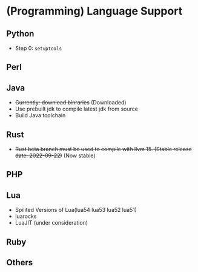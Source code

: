 # (Programming) Language Support

## Python

- Step 0: `setuptools`

## Perl

## Java

- ~~Currently: download binraries~~ (Downloaded)
- Use prebuilt jdk to compile latest jdk from source
- Build Java toolchain

## Rust

- ~~Rust beta branch must be used to compile with llvm 15. (Stable release date: 2022-09-22)~~ (Now stable)

## PHP

## Lua

- Spilited Versions of Lua(lua54 lua53 lua52 lua51)
- luarocks
- LuaJIT (under consideration)

## Ruby

## Others